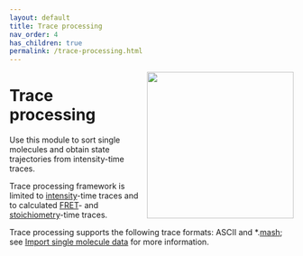 ```yaml
---
layout: default
title: Trace processing
nav_order: 4
has_children: true
permalink: /trace-processing.html
---
```


<img src="assets/images/logos/logo-trace-processing.png" width="260" style="float:right; margin-left: 15px;"/>

# Trace processing

Use this module to sort single molecules and obtain state trajectories from intensity-time traces.

Trace processing framework is limited to <u>intensity</u>-time traces and to calculated <u>FRET</u>- and <u>stoichiometry</u>-time traces.

Trace processing supports the following trace formats: ASCII and 
*.[<u>mash</u>](output-files/mash-mash-project.html); see 
[Import single molecule data](trace-processing/workflow.html#import-single-molecule-data) for more information.
